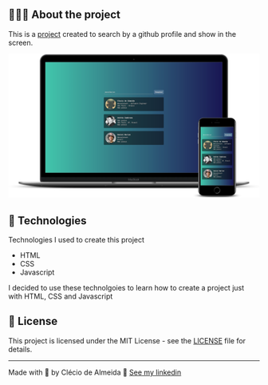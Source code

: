 ## 👨🏽‍💻 About the project
This is a [project](https://githubjs.netlify.app/) created to search by a github profile and show in the screen.

![Project image desktop and mobile](https://raw.githubusercontent.com/Clecio013/github-user/master/assets/mockup.png)

## 🚀 Technologies
Technologies I used to create this project

* HTML
* CSS
* Javascript

I decided to use these technolgoies to learn how to create a project just with HTML, CSS and Javascript

## 📝 License
This project is licensed under the MIT License - see the [LICENSE](LICENSE) file for details.

---

Made with 💛&nbsp;by Clécio de Almeida 🎸&nbsp;[See my linkedin](https://www.linkedin.com/in/clecio-de-ameida-junior/)